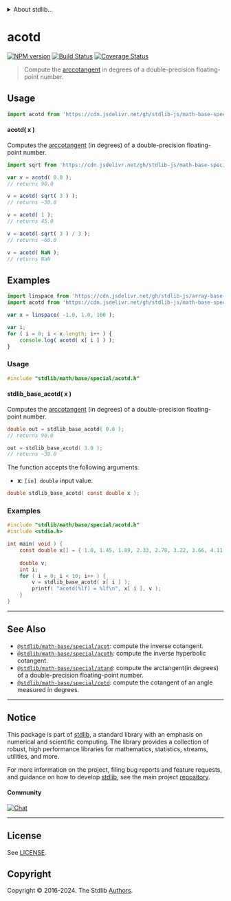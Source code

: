 <!--

@license Apache-2.0

Copyright (c) 2024 The Stdlib Authors.

Licensed under the Apache License, Version 2.0 (the "License");
you may not use this file except in compliance with the License.
You may obtain a copy of the License at

   http://www.apache.org/licenses/LICENSE-2.0

Unless required by applicable law or agreed to in writing, software
distributed under the License is distributed on an "AS IS" BASIS,
WITHOUT WARRANTIES OR CONDITIONS OF ANY KIND, either express or implied.
See the License for the specific language governing permissions and
limitations under the License.

-->


<details>
  <summary>
    About stdlib...
  </summary>
  <p>We believe in a future in which the web is a preferred environment for numerical computation. To help realize this future, we've built stdlib. stdlib is a standard library, with an emphasis on numerical and scientific computation, written in JavaScript (and C) for execution in browsers and in Node.js.</p>
  <p>The library is fully decomposable, being architected in such a way that you can swap out and mix and match APIs and functionality to cater to your exact preferences and use cases.</p>
  <p>When you use stdlib, you can be absolutely certain that you are using the most thorough, rigorous, well-written, studied, documented, tested, measured, and high-quality code out there.</p>
  <p>To join us in bringing numerical computing to the web, get started by checking us out on <a href="https://github.com/stdlib-js/stdlib">GitHub</a>, and please consider <a href="https://opencollective.com/stdlib">financially supporting stdlib</a>. We greatly appreciate your continued support!</p>
</details>

# acotd

[![NPM version][npm-image]][npm-url] [![Build Status][test-image]][test-url] [![Coverage Status][coverage-image]][coverage-url] <!-- [![dependencies][dependencies-image]][dependencies-url] -->

> Compute the [arccotangent][arccotangent] in degrees of a double-precision floating-point number.



<section class="usage">

## Usage

```javascript
import acotd from 'https://cdn.jsdelivr.net/gh/stdlib-js/math-base-special-acotd@deno/mod.js';
```

#### acotd( x )

Computes the [arccotangent][arccotangent] (in degrees) of a double-precision floating-point number.

```javascript
import sqrt from 'https://cdn.jsdelivr.net/gh/stdlib-js/math-base-special-sqrt@deno/mod.js';

var v = acotd( 0.0 );
// returns 90.0

v = acotd( sqrt( 3 ) );
// returns ~30.0

v = acotd( 1 );
// returns 45.0

v = acotd( sqrt( 3 ) / 3 );
// returns ~60.0

v = acotd( NaN );
// returns NaN
```

</section>

<!-- /.usage -->

<section class="examples">

## Examples

<!-- eslint no-undef: "error" -->

```javascript
import linspace from 'https://cdn.jsdelivr.net/gh/stdlib-js/array-base-linspace@deno/mod.js';
import acotd from 'https://cdn.jsdelivr.net/gh/stdlib-js/math-base-special-acotd@deno/mod.js';

var x = linspace( -1.0, 1.0, 100 );

var i;
for ( i = 0; i < x.length; i++ ) {
    console.log( acotd( x[ i ] ) );
}
```

</section>

<!-- /.examples -->

<!-- C usage documentation. -->

<section class="usage">

### Usage

```c
#include "stdlib/math/base/special/acotd.h"
```

#### stdlib_base_acotd( x )

Computes the [arccotangent][arccotangent] (in degrees) of a double-precision floating-point number.

```c
double out = stdlib_base_acotd( 0.0 );
// returns 90.0

out = stdlib_base_acotd( 3.0 );
// returns ~30.0
```

The function accepts the following arguments:

-   **x**: `[in] double` input value.

```c
double stdlib_base_acotd( const double x );
```

</section>

<!-- /.usage -->

<!-- C API usage notes. Make sure to keep an empty line after the `section` element and another before the `/section` close. -->

<section class="notes">

</section>

<!-- /.notes -->

<!-- C API usage examples. -->

<section class="examples">

### Examples

```c
#include "stdlib/math/base/special/acotd.h"
#include <stdio.h>

int main( void ) {
    const double x[] = { 1.0, 1.45, 1.89, 2.33, 2.78, 3.22, 3.66, 4.11, 4.55, 5.0 };
    
    double v;
    int i;
    for ( i = 0; i < 10; i++ ) {
        v = stdlib_base_acotd( x[ i ] );
        printf( "acotd(%lf) = %lf\n", x[ i ], v );
    }
}
```

</section>

<!-- /.examples -->

</section>

<!-- /.c -->

<!-- Section for related `stdlib` packages. Do not manually edit this section, as it is automatically populated. -->

<section class="related">

* * *

## See Also

-   <span class="package-name">[`@stdlib/math-base/special/acot`][@stdlib/math/base/special/acot]</span><span class="delimiter">: </span><span class="description">compute the inverse cotangent.</span>
-   <span class="package-name">[`@stdlib/math-base/special/acoth`][@stdlib/math/base/special/acoth]</span><span class="delimiter">: </span><span class="description">compute the inverse hyperbolic cotangent.</span>
-   <span class="package-name">[`@stdlib/math-base/special/atand`][@stdlib/math/base/special/atand]</span><span class="delimiter">: </span><span class="description">compute the arctangent(in degrees) of a double-precision floating-point number.</span>
-   <span class="package-name">[`@stdlib/math-base/special/cotd`][@stdlib/math/base/special/cotd]</span><span class="delimiter">: </span><span class="description">compute the cotangent of an angle measured in degrees.</span>

</section>

<!-- /.related -->

<!-- Section for all links. Make sure to keep an empty line after the `section` element and another before the `/section` close. -->


<section class="main-repo" >

* * *

## Notice

This package is part of [stdlib][stdlib], a standard library with an emphasis on numerical and scientific computing. The library provides a collection of robust, high performance libraries for mathematics, statistics, streams, utilities, and more.

For more information on the project, filing bug reports and feature requests, and guidance on how to develop [stdlib][stdlib], see the main project [repository][stdlib].

#### Community

[![Chat][chat-image]][chat-url]

---

## License

See [LICENSE][stdlib-license].


## Copyright

Copyright &copy; 2016-2024. The Stdlib [Authors][stdlib-authors].

</section>

<!-- /.stdlib -->

<!-- Section for all links. Make sure to keep an empty line after the `section` element and another before the `/section` close. -->

<section class="links">

[npm-image]: http://img.shields.io/npm/v/@stdlib/math-base-special-acotd.svg
[npm-url]: https://npmjs.org/package/@stdlib/math-base-special-acotd

[test-image]: https://github.com/stdlib-js/math-base-special-acotd/actions/workflows/test.yml/badge.svg?branch=main
[test-url]: https://github.com/stdlib-js/math-base-special-acotd/actions/workflows/test.yml?query=branch:main

[coverage-image]: https://img.shields.io/codecov/c/github/stdlib-js/math-base-special-acotd/main.svg
[coverage-url]: https://codecov.io/github/stdlib-js/math-base-special-acotd?branch=main

<!--

[dependencies-image]: https://img.shields.io/david/stdlib-js/math-base-special-acotd.svg
[dependencies-url]: https://david-dm.org/stdlib-js/math-base-special-acotd/main

-->

[chat-image]: https://img.shields.io/gitter/room/stdlib-js/stdlib.svg
[chat-url]: https://app.gitter.im/#/room/#stdlib-js_stdlib:gitter.im

[stdlib]: https://github.com/stdlib-js/stdlib

[stdlib-authors]: https://github.com/stdlib-js/stdlib/graphs/contributors

[umd]: https://github.com/umdjs/umd
[es-module]: https://developer.mozilla.org/en-US/docs/Web/JavaScript/Guide/Modules

[deno-url]: https://github.com/stdlib-js/math-base-special-acotd/tree/deno
[deno-readme]: https://github.com/stdlib-js/math-base-special-acotd/blob/deno/README.md
[umd-url]: https://github.com/stdlib-js/math-base-special-acotd/tree/umd
[umd-readme]: https://github.com/stdlib-js/math-base-special-acotd/blob/umd/README.md
[esm-url]: https://github.com/stdlib-js/math-base-special-acotd/tree/esm
[esm-readme]: https://github.com/stdlib-js/math-base-special-acotd/blob/esm/README.md
[branches-url]: https://github.com/stdlib-js/math-base-special-acotd/blob/main/branches.md

[stdlib-license]: https://raw.githubusercontent.com/stdlib-js/math-base-special-acotd/main/LICENSE

[arccotangent]: https://en.wikipedia.org/wiki/Inverse_trigonometric_functions

<!-- <related-links> -->

[@stdlib/math/base/special/acot]: https://github.com/stdlib-js/math-base-special-acot/tree/deno

[@stdlib/math/base/special/acoth]: https://github.com/stdlib-js/math-base-special-acoth/tree/deno

[@stdlib/math/base/special/atand]: https://github.com/stdlib-js/math-base-special-atand/tree/deno

[@stdlib/math/base/special/cotd]: https://github.com/stdlib-js/math-base-special-cotd/tree/deno

<!-- </related-links> -->

</section>

<!-- /.links -->
